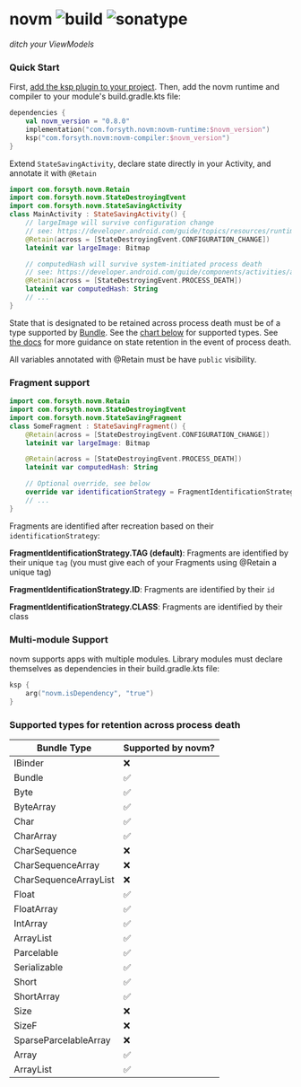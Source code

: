 # novm ![build](https://github.com/foooorsyth/novm/actions/workflows/build.yml/badge.svg) ![sonatype](https://maven-badges.herokuapp.com/sonatype-central/com.forsyth.novm/novm-runtime/badge.svg)
*ditch your ViewModels*

### Quick Start

First, [add the ksp plugin to your project](https://developer.android.com/build/migrate-to-ksp#add-ksp). 
Then, add the novm runtime and compiler to your module's build.gradle.kts file:
```kotlin
dependencies {
    val novm_version = "0.8.0"
    implementation("com.forsyth.novm:novm-runtime:$novm_version")
    ksp("com.forsyth.novm:novm-compiler:$novm_version")
}
```

Extend ```StateSavingActivity```, declare state directly in your Activity, and annotate it with ```@Retain```

```kotlin
import com.forsyth.novm.Retain
import com.forsyth.novm.StateDestroyingEvent
import com.forsyth.novm.StateSavingActivity
class MainActivity : StateSavingActivity() {
    // largeImage will survive configuration change
    // see: https://developer.android.com/guide/topics/resources/runtime-changes
    @Retain(across = [StateDestroyingEvent.CONFIGURATION_CHANGE])
    lateinit var largeImage: Bitmap 

    // computedHash will survive system-initiated process death
    // see: https://developer.android.com/guide/components/activities/activity-lifecycle#asem
    @Retain(across = [StateDestroyingEvent.PROCESS_DEATH])
    lateinit var computedHash: String
    // ...
}
```

State that is designated to be retained across process death must be of a type supported by [Bundle](https://developer.android.com/reference/android/os/Bundle). 
See the [chart below](#Supported-types-for-retention-across-process-death) for supported types. See [the docs](https://developer.android.com/topic/libraries/architecture/saving-states#onsaveinstancestate) for more guidance on
state retention in the event of process death.

All variables annotated with @Retain must be have ```public``` visibility.

### Fragment support

```kotlin
import com.forsyth.novm.Retain
import com.forsyth.novm.StateDestroyingEvent
import com.forsyth.novm.StateSavingFragment
class SomeFragment : StateSavingFragment() {
    @Retain(across = [StateDestroyingEvent.CONFIGURATION_CHANGE])
    lateinit var largeImage: Bitmap

    @Retain(across = [StateDestroyingEvent.PROCESS_DEATH])
    lateinit var computedHash: String

    // Optional override, see below
    override var identificationStrategy = FragmentIdentificationStrategy.ID
    // ...
}
```

Fragments are identified after recreation based on their ```identificationStrategy```:

**FragmentIdentificationStrategy.TAG (default)**: Fragments are identified by their unique ```tag``` (you must give each of your Fragments using @Retain a unique tag)

**FragmentIdentificationStrategy.ID**: Fragments are identified by their ```id```

**FragmentIdentificationStrategy.CLASS**: Fragments are identified by their class

### Multi-module Support

novm supports apps with multiple modules. Library modules must declare themselves as dependencies in their build.gradle.kts file:
```kotlin
ksp {
    arg("novm.isDependency", "true")
}
```

### Supported types for retention across process death

| Bundle Type           | Supported by novm? |
|-----------------------|--------------------|
| IBinder               | :x:              |
| Bundle                | :white_check_mark:              |
| Byte                  | :white_check_mark:              |
| ByteArray             | :white_check_mark:              |
| Char                  | :white_check_mark:              |
| CharArray             | :white_check_mark:              |
| CharSequence          | :x:              |
| CharSequenceArray     | :x:              |
| CharSequenceArrayList | :x:              |
| Float                 | :white_check_mark:              |
| FloatArray            | :white_check_mark:              |
| IntArray              | :white_check_mark:              |
| ArrayList<Int>        | :white_check_mark:              |
| Parcelable            | :white_check_mark:              |
| Serializable          | :white_check_mark:              |
| Short                 | :white_check_mark:              |
| ShortArray            | :white_check_mark:              |
| Size                  | :x:              |
| SizeF                 | :x:              |
| SparseParcelableArray | :x:              |
| Array<String>         | :white_check_mark:              |
| ArrayList<String>     | :white_check_mark:              |

